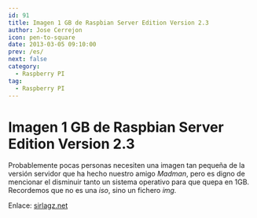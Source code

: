 ```yaml
---
id: 91
title: Imagen 1 GB de Raspbian Server Edition Version 2.3
author: Jose Cerrejon
icon: pen-to-square
date: 2013-03-05 09:10:00
prev: /es/
next: false
category:
  - Raspberry PI
tag:
  - Raspberry PI
---
```


# Imagen 1 GB de Raspbian Server Edition Version 2.3

Probablemente pocas personas necesiten una imagen tan pequeña de la versión servidor que ha hecho nuestro amigo *Madman*, pero es digno de mencionar el disminuir tanto un sistema operativo para que quepa en 1GB. Recordemos que no es una *iso*, sino un fichero *img.*

Enlace: [sirlagz.net](http://sirlagz.net/2013/03/04/raspbian-server-edition-version-2-3-1gb-image/)